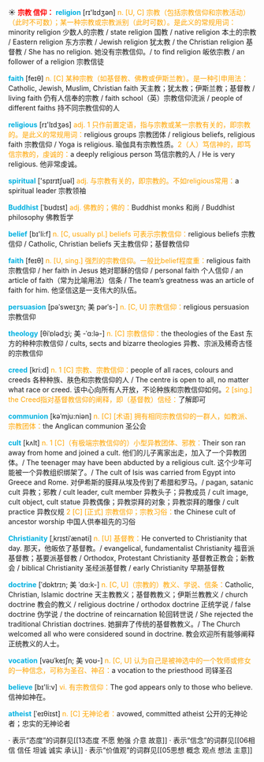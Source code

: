 ☀ <font color="red">**宗教 信仰：**</font>
<font color="sky blue">**religion**</font> [rɪ'lɪdӡən] 
<font color="orange">n. [U, C] 宗教（包括宗教信仰和宗教活动）（此时不可数）；某一种宗教或宗教派别（此时可数）。是此义的常规用词：</font>minority religion 少数人的宗教 / state religion 国教 / native religion 本土的宗教 / Eastern religion 东方宗教 / Jewish religion 犹太教 / the Christian religion 基督教 / She has no religion. 她没有宗教信仰。/ to find religion 皈依宗教 / an follower of a religion 宗教信徒

<font color="sky blue">**faith**</font> [feɪθ] 
<font color="orange">n. [C] 某种宗教（如基督教、佛教或伊斯兰教）。是一种引申用法：</font>Catholic, Jewish, Muslim, Christian faith 天主教；犹太教；伊斯兰教；基督教 / living faith 仍有人信奉的宗教 / faith school（英）宗教信仰流派 / people of different faiths 持不同宗教信仰的人

<font color="sky blue">**religious**</font> [rɪ'lɪdӡəs] 
<font color="orange">adj. 1 只作前置定语，指与宗教或某一宗教有关的，即宗教的。是此义的常规用词：</font>religious groups 宗教团体 / religious beliefs, religious faith 宗教信仰 / Yoga is religious. 瑜伽具有宗教性质。<font color="orange">2（人）笃信神的，即笃信宗教的，虔诚的：</font>a deeply religious person 笃信宗教的人 / He is very religious. 他非常虔诚。

<font color="sky blue">**spiritual**</font> ['spɪrɪtʃuəl] 
<font color="orange">adj. 与宗教有关的，即宗教的。不如religious常用：</font>a spiritual leader 宗教领袖
           
<font color="sky blue">**Buddhist**</font> [ˈbʊdɪst]
<font color="orange">adj. 佛教的；佛的：</font>Buddhist monks 和尚 / Buddhist philosophy 佛教哲学

<font color="sky blue">**belief**</font> [bɪ'li:f] 
<font color="orange">n. [C, usually pl.] beliefs 可表示宗教信仰：</font>religious beliefs 宗教信仰 / Catholic, Christian beliefs 天主教信仰；基督教信仰

<font color="sky blue">**faith**</font> [feɪθ] 
<font color="orange">n. [U, sing.] 强烈的宗教信仰。一般比belief程度重：</font>religious faith 宗教信仰 / her faith in Jesus 她对耶稣的信仰 / personal faith 个人信仰 / an article of faith（常为比喻用法）信条 / The team’s greatness was an article of faith for him. 他坚信这是一支伟大的队伍。
                                 
<font color="sky blue">**persuasion**</font> [pəˈsweɪʒn; 美 pərˈs-]
<font color="orange">n. [C, U] 宗教信仰：</font>religious persuasion 宗教信仰

<font color="sky blue">**theology**</font> [θiˈɒlədʒi; 美 -ˈɑ:lə-]
<font color="orange">n. [C] 宗教信仰：</font>the theologies of the East 东方的种种宗教信仰 / cults, sects and bizarre theologies 异教、宗派及稀奇古怪的宗教信仰

<font color="sky blue">**creed**</font> [kri:d]
<font color="orange">n. 1 [C] 宗教、宗教信仰：</font>people of all races, colours and creeds 各种种族、肤色和宗教信仰的人 / The centre is open to all, no matter what race or creed. 该中心向所有人开放，不论种族和宗教信仰如何。<font color="orange">2 [sing.] the Creed指对基督教信仰的阐释，即（基督教）信经：</font>了解即可
      
<font color="sky blue">**communion**</font> [kəˈmju:niən]
<font color="orange">n. [C] [术语] 拥有相同宗教信仰的一群人，如教派、宗教团体：</font>the Anglican communion 圣公会

<font color="sky blue">**cult**</font> [kʌlt]
<font color="orange">n. 1 [C]（有极端宗教信仰的）小型异教团体、邪教：</font>Their son ran away from home and joined a cult. 他们的儿子离家出走，加入了一个异教团体。/ The teenager may have been abducted by a religious cult. 这个少年可能被一个异教组织绑架了。/ The cult of Isis was carried from Egypt into Greece and Rome. 对伊希斯的膜拜从埃及传到了希腊和罗马。/ pagan, satanic cult 异教；邪教 / cult leader, cult member 异教头子；异教成员 / cult image, cult object, cult statue 异教偶像；异教崇拜的对象；异教崇拜的雕像 / cult practice 异教仪规 <font color="orange">2 [C] [正式] 宗教信仰；宗教习俗：</font>the Chinese cult of ancestor worship 中国人供奉祖先的习俗
           
<font color="sky blue">**Christianity**</font> [ˌkrɪstiˈænəti]
<font color="orange">n. [U] 基督教：</font>He converted to Christianity that day. 那天，他皈依了基督教。/ evangelical, fundamentalist Christianity 福音派基督教；基要派基督教 / Orthodox, Protestant Christianity 基督教正教会；新教会 / biblical Christianity 圣经派基督教 / early Christianity 早期基督教

<font color="sky blue">**doctrine**</font> [ˈdɒktrɪn; 美 ˈdɑ:k-]
<font color="orange">n. [C, U]（宗教的）教义、学说、信条：</font>Catholic, Christian, Islamic doctrine 天主教教义；基督教教义；伊斯兰教教义 / church doctrine 教会的教义 / religious doctrine / orthodox doctrine 正统学说 / false doctrine 伪学说 / the doctrine of reincarnation 轮回转世说 / She rejected the traditional Christian doctrines. 她摒弃了传统的基督教教义。/ The Church welcomed all who were considered sound in doctrine. 教会欢迎所有能够阐释正统教义的人士。
           
<font color="sky blue">**vocation**</font> [vəʊˈkeɪʃn; 美 voʊ-]
<font color="orange">n. [C, U] 认为自己是被神选中的一个牧师或修女的一种信念，可称为圣召、神召：</font>a vocation to the priesthood 司铎圣召

<font color="sky blue">**believe**</font> [bɪ'li:v] 
<font color="orange">vi. 有宗教信仰：</font>The god appears only to those who believe. 信神如神在。
           
<font color="sky blue">**atheist**</font> [ˈeɪθiɪst]
<font color="orange">n. [C] 无神论者：</font>avowed, committed atheist 公开的无神论者；忠实的无神论者

· 表示“态度”的词群见[[13态度 不愿 勉强 介意 故意]]
· 表示“信念”的词群见[[06相信 信任 坦诚 诚实 承认]]
· 表示“价值观”的词群见[[05思想 概念 观点 想法 主意]]
